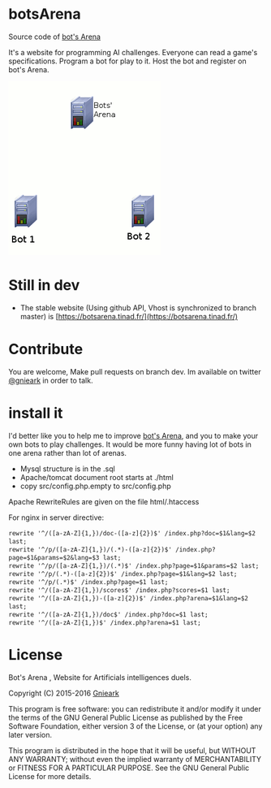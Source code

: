# botsArena
Source code of [bot's Arena](https://botsarena.tinad.fr/)

It's a website for programming AI challenges. Everyone can read a game's specifications. Program a bot for play to it. Host the bot and register on bot's Arena.

![image](https://raw.githubusercontent.com/gnieark/botsArena/master/html/principe.gif)

# Still in dev
- The stable website (Using github API, Vhost is synchronized to branch master) is [https://botsarena.tinad.fr/](https://botsarena.tinad.fr/)

# Contribute
You are welcome, Make pull requests on branch dev. Im available on twitter [@gnieark](https://twitter.com/gnieark) in order to talk.

# install it
I'd better like you to help me to improve [bot's Arena](https://botsarena.tinad.fr/), and you to make your own bots to play challenges. It would be more funny having lot of bots in one arena rather than lot of arenas.

* Mysql structure is in the .sql
* Apache/tomcat document root starts at ./html
* copy src/config.php.empty to src/config.php

Apache RewriteRules are given on the file html/.htaccess

For nginx in server directive:

    rewrite '^/([a-zA-Z]{1,})/doc-([a-z]{2})$' /index.php?doc=$1&lang=$2 last;
    rewrite '^/p/([a-zA-Z]{1,})/(.*)-([a-z]{2})$' /index.php?page=$1&params=$2&lang=$3 last;        
    rewrite '^/p/([a-zA-Z]{1,})/(.*)$' /index.php?page=$1&params=$2 last;
    rewrite '^/p/(.*)-([a-z]{2})$' /index.php?page=$1&lang=$2 last;
    rewrite '^/p/(.*)$' /index.php?page=$1 last;
    rewrite '^/([a-zA-Z]{1,})/scores$' /index.php?scores=$1 last;
    rewrite '^/([a-zA-Z]{1,})-([a-z]{2})$' /index.php?arena=$1&lang=$2 last;
    rewrite '^/([a-zA-Z]{1,})/doc$' /index.php?doc=$1 last;
    rewrite '^/([a-zA-Z]{1,})$' /index.php?arena=$1 last;
        
# License
Bot's Arena , Website for Artificials intelligences duels.

Copyright (C) 2015-2016 [Gnieark](https://blog-du-grouik.tinad.fr/)

This program is free software: you can redistribute it and/or modify
it under the terms of the GNU General Public License as published by
the Free Software Foundation, either version 3 of the License, or
(at your option) any later version.

This program is distributed in the hope that it will be useful,
but WITHOUT ANY WARRANTY; without even the implied warranty of
MERCHANTABILITY or FITNESS FOR A PARTICULAR PURPOSE.  See the
GNU General Public License for more details.
